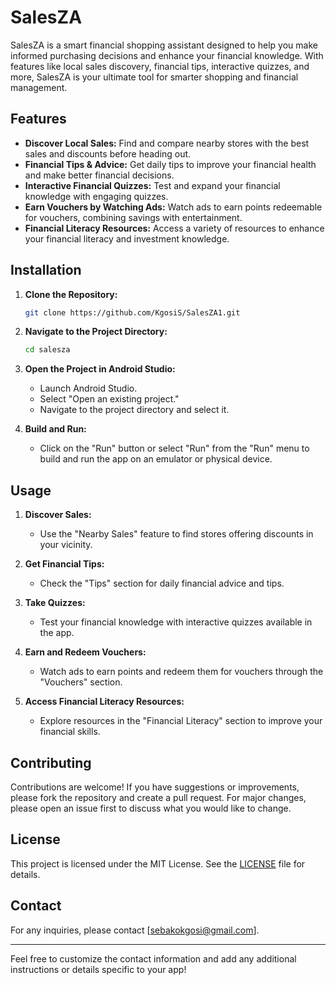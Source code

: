 # SalesZA

SalesZA is a smart financial shopping assistant designed to help you make informed purchasing decisions and enhance your financial knowledge. With features like local sales discovery, financial tips, interactive quizzes, and more, SalesZA is your ultimate tool for smarter shopping and financial management.

## Features

- **Discover Local Sales:** Find and compare nearby stores with the best sales and discounts before heading out.
- **Financial Tips & Advice:** Get daily tips to improve your financial health and make better financial decisions.
- **Interactive Financial Quizzes:** Test and expand your financial knowledge with engaging quizzes.
- **Earn Vouchers by Watching Ads:** Watch ads to earn points redeemable for vouchers, combining savings with entertainment.
- **Financial Literacy Resources:** Access a variety of resources to enhance your financial literacy and investment knowledge.

## Installation

1. **Clone the Repository:**
   ```bash
   git clone https://github.com/KgosiS/SalesZA1.git
   ```

2. **Navigate to the Project Directory:**
   ```bash
   cd salesza
   ```

3. **Open the Project in Android Studio:**
   - Launch Android Studio.
   - Select "Open an existing project."
   - Navigate to the project directory and select it.

4. **Build and Run:**
   - Click on the "Run" button or select "Run" from the "Run" menu to build and run the app on an emulator or physical device.

## Usage

1. **Discover Sales:**
   - Use the "Nearby Sales" feature to find stores offering discounts in your vicinity.
   
2. **Get Financial Tips:**
   - Check the "Tips" section for daily financial advice and tips.

3. **Take Quizzes:**
   - Test your financial knowledge with interactive quizzes available in the app.

4. **Earn and Redeem Vouchers:**
   - Watch ads to earn points and redeem them for vouchers through the "Vouchers" section.

5. **Access Financial Literacy Resources:**
   - Explore resources in the "Financial Literacy" section to improve your financial skills.

## Contributing

Contributions are welcome! If you have suggestions or improvements, please fork the repository and create a pull request. For major changes, please open an issue first to discuss what you would like to change.

## License

This project is licensed under the MIT License. See the [LICENSE](LICENSE) file for details.

## Contact

For any inquiries, please contact [sebakokgosi@gmail.com].

---

Feel free to customize the contact information and add any additional instructions or details specific to your app!
